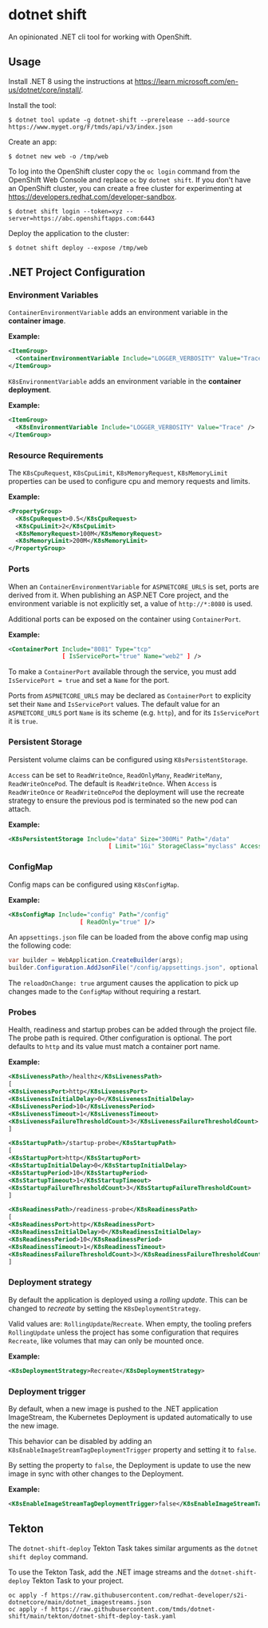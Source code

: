 # dotnet shift

An opinionated .NET cli tool for working with OpenShift.

## Usage

Install .NET 8 using the instructions at https://learn.microsoft.com/en-us/dotnet/core/install/.

Install the tool:

```
$ dotnet tool update -g dotnet-shift --prerelease --add-source https://www.myget.org/F/tmds/api/v3/index.json
```

Create an app:
```
$ dotnet new web -o /tmp/web
```

To log into the OpenShift cluster copy the `oc login` command from the OpenShift Web Console and replace `oc` by `dotnet shift`. If you don't have an OpenShift cluster, you can create a free cluster for experimenting at https://developers.redhat.com/developer-sandbox.


```
$ dotnet shift login --token=xyz --server=https://abc.openshiftapps.com:6443
```

Deploy the application to the cluster:
```
$ dotnet shift deploy --expose /tmp/web
```

## .NET Project Configuration

### Environment Variables

`ContainerEnvironmentVariable` adds an environment variable in the **container image**.

**Example:**

```xml
<ItemGroup>
  <ContainerEnvironmentVariable Include="LOGGER_VERBOSITY" Value="Trace" />
</ItemGroup>
```

`K8sEnvironmentVariable` adds an environment variable in the **container deployment**.

**Example:**

```xml
<ItemGroup>
  <K8sEnvironmentVariable Include="LOGGER_VERBOSITY" Value="Trace" />
</ItemGroup>
```

### Resource Requirements

The `K8sCpuRequest`, `K8sCpuLimit`, `K8sMemoryRequest`, `K8sMemoryLimit` properties can be used to configure cpu and memory requests and limits.

**Example:**

```xml
<PropertyGroup>
  <K8sCpuRequest>0.5</K8sCpuRequest>
  <K8sCpuLimit>2</K8sCpuLimit>
  <K8sMemoryRequest>100M</K8sMemoryRequest>
  <K8sMemoryLimit>200M</K8sMemoryLimit>
</PropertyGroup>
```

### Ports

When an `ContainerEnvironmentVariable` for `ASPNETCORE_URLS` is set, ports are derived from it.
When publishing an ASP.NET Core project, and the environment variable is not explicitly set, a value of `http://*:8080` is used.

Additional ports can be exposed on the container using `ContainerPort`.

**Example:**

```xml
<ContainerPort Include="8081" Type="tcp"
               [ IsServicePort="true" Name="web2" ] />
```

To make a `ContainerPort` available through the service, you must add `IsServicePort = true` and set a `Name` for the port.

Ports from `ASPNETCORE_URLS` may be declared as `ContainerPort` to explicity set their `Name` and `IsServicePort` values.
The default value for an `ASPNETCORE_URLS` port `Name` is its scheme (e.g. `http`), and for its `IsServicePort` it is `true`.


### Persistent Storage

Persistent volume claims can be configured using `K8sPersistentStorage`.

`Access` can be set to `ReadWriteOnce`, `ReadOnlyMany`, `ReadWriteMany`, `ReadWriteOncePod`.
The default is `ReadWriteOnce`. When `Access` is `ReadWriteOnce` or `ReadWriteOncePod` the deployment will use the recreate strategy to ensure the previous pod is terminated so the new pod can attach.

**Example:**

```xml
<K8sPersistentStorage Include="data" Size="300Mi" Path="/data"
                            [ Limit="1Gi" StorageClass="myclass" Access="ReadWriteMany" ]/>
```

### ConfigMap

Config maps can be configured using `K8sConfigMap`.

**Example:**

```xml
<K8sConfigMap Include="config" Path="/config"
                    [ ReadOnly="true" ]/>
```

An `appsettings.json` file can be loaded from the above config map using the following code:

```cs
var builder = WebApplication.CreateBuilder(args);
builder.Configuration.AddJsonFile("/config/appsettings.json", optional: true, reloadOnChange: true);
```

The `reloadOnChange: true` argument causes the application to pick up changes made to the `ConfigMap` without requiring a restart.

### Probes

Health, readiness and startup probes can be added through the project file. The probe path is required.
Other configuration is optional. The port defaults to `http` and its value must match a container port name.

**Example:**

```xml
<K8sLivenessPath>/healthz</K8sLivenessPath>
[
<K8sLivenessPort>http</K8sLivenessPort>
<K8sLivenessInitialDelay>0</K8sLivenessInitialDelay>
<K8sLivenessPeriod>10</K8sLivenessPeriod>
<K8sLivenessTimeout>1</K8sLivenessTimeout>
<K8sLivenessFailureThresholdCount>3</K8sLivenessFailureThresholdCount>
]

<K8sStartupPath>/startup-probe</K8sStartupPath>
[
<K8sStartupPort>http</K8sStartupPort>
<K8sStartupInitialDelay>0</K8sStartupInitialDelay>
<K8sStartupPeriod>10</K8sStartupPeriod>
<K8sStartupTimeout>1</K8sStartupTimeout>
<K8sStartupFailureThresholdCount>3</K8sStartupFailureThresholdCount>
]

<K8sReadinessPath>/readiness-probe</K8sReadinessPath>
[
<K8sReadinessPort>http</K8sReadinessPort>
<K8sReadinessInitialDelay>0</K8sReadinessInitialDelay>
<K8sReadinessPeriod>10</K8sReadinessPeriod>
<K8sReadinessTimeout>1</K8sReadinessTimeout>
<K8sReadinessFailureThresholdCount>3</K8sReadinessFailureThresholdCount>
]
```

### Deployment strategy

By default the application is deployed using a _rolling update_. This can be changed to _recreate_ by setting the `K8sDeploymentStrategy`.

Valid values are: `RollingUpdate`/`Recreate`. When empty, the tooling prefers `RollingUpdate` unless the project has some configuration that requires `Recreate`, like volumes that may can only be mounted once.

**Example:**

```xml
<K8sDeploymentStrategy>Recreate</K8sDeploymentStrategy>
```

### Deployment trigger

By default, when a new image is pushed to the .NET application ImageStream, the Kubernetes Deployment is updated automatically to use the new image.

This behavior can be disabled by adding an `K8sEnableImageStreamTagDeploymentTrigger` property and setting it to `false`.

By setting the property to `false`, the Deployment is update to use the new image in sync with other changes to the Deployment.

**Example:**

```xml
<K8sEnableImageStreamTagDeploymentTrigger>false</K8sEnableImageStreamTagDeploymentTrigger>
```

## Tekton

The `dotnet-shift-deploy` Tekton Task takes similar arguments as the `dotnet shift deploy` command.

To use the Tekton Task, add the .NET image streams and the `dotnet-shift-deploy` Tekton Task to your project.

```
oc apply -f https://raw.githubusercontent.com/redhat-developer/s2i-dotnetcore/main/dotnet_imagestreams.json
oc apply -f https://raw.githubusercontent.com/tmds/dotnet-shift/main/tekton/dotnet-shift-deploy-task.yaml
```
